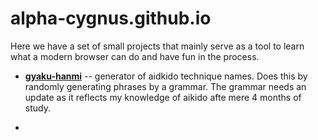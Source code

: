 alpha-cygnus.github.io
======================

Here we have a set of small projects that mainly serve as a tool to learn what a modern browser can do and have fun in the process.

- [**gyaku-hanmi**](http://alpha-cygnus.github.io/gyaku-hanmi/) -- generator of aidkido technique names. Does this by randomly generating phrases by a grammar. The grammar needs an update as it reflects my knowledge of aikido afte mere 4 months of study.

- 